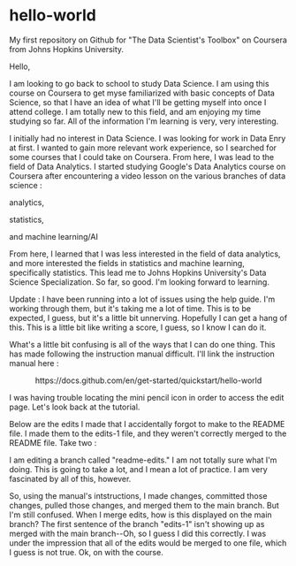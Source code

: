# hello-world
My first repository on Github for "The Data Scientist's Toolbox" on Coursera from Johns Hopkins University.
<p> Hello, </p> 
<p> I am looking to go back to school to study Data Science. I am using this course on Coursera to get myse familiarized with basic concepts of Data Science, so that I have an idea of what I'll be getting myself into once I attend college. I am totally new to this field, and am enjoying my time studying so far. All of the information I'm learning is very, very interesting. </p>
<p> I initially had no interest in Data Science. I was looking for work in Data Enry at first. I wanted to gain more relevant work experience, so I searched for some courses that I could take on Coursera. From here, I was lead to the field of Data Analytics. I started studying Google's Data Analytics course on Coursera after encountering a video lesson on the various branches of data science : 
<p> analytics, </p> 
<p> statistics, </p> 
<p> and machine learning/AI </p>
<p> From here, I learned that I was less interested in the field of data analytics, and more interested the fields in statistics and machine learning, specifically statistics. This lead me to Johns Hopkins University's Data Science Specialization. So far, so good. I'm looking forward to learning.</p>
<p> Update : I have been running into a lot of issues using the help guide. I'm working through them, but it's taking me a lot of time. This is to be expected, I guess, but it's a little bit unnerving. Hopefully I can get a hang of this. This is a little bit like writing a score, I guess, so I know I can do it. </p>
<p> What's a little bit confusing is all of the ways that I can do one thing. This has made following the instruction manual difficult. I'll link the instruction manual here : </p>
<p><center> https://docs.github.com/en/get-started/quickstart/hello-world</center></p>
<p> I was having trouble locating the mini pencil icon in order to access the edit page. Let's look back at the tutorial. </p>
<p> Below are the edits I made that I accidentally forgot to make to the README file. I made them to the edits-1 file, and they weren't correctly merged to the README file. Take two : </p>
  <p> I am editing a branch called "readme-edits." I am not totally sure what I'm doing. This is going to take a lot, and I mean a lot of practice. I am very fascinated by all of this, however. </p>
<p> So, using the manual's intstructions, I made changes, committed those changes, pulled those changes, and merged them to the main branch. But I'm still confused. When I merge edits, how is this displayed on the main branch? The first sentence of the branch "edits-1" isn't showing up as merged with the main branch--Oh, so I guess I did this correctly. I was under the impression that all of the edits would be merged to one file, which I guess is not true. Ok, on with the course. </p>
